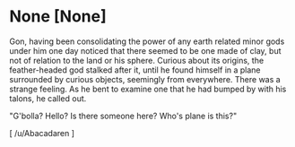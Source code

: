 # None [None]
Gon, having been consolidating the power of any earth related minor gods under him one day noticed that there seemed to be one made of clay, but not of relation to the land or his sphere.  Curious about its origins, the feather-headed god stalked after it, until he found himself in a plane surrounded by curious objects, seemingly from everywhere. There was a strange feeling. As he bent to examine one that he had bumped by with his talons, he called out.

"G'bolla? Hello? Is there someone here? Who's plane is this?"

\[ /u/Abacadaren \]

